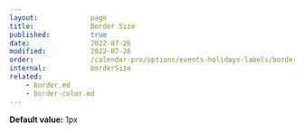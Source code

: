 ```yaml
---
layout:             page
title:              Border Size
published:          true
date:               2022-07-26
modified:           2022-07-26
order:              /calendar-pro/options/events-holidays-labels/border-size
internal:           borderSize
related:
    - border.md
    - border-color.md
---
```

**Default value:** 1px
